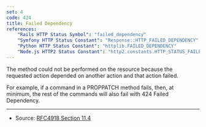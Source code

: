 ```yaml
---
set: 4
code: 424
title: Failed Dependency
references:
    "Rails HTTP Status Symbol": "failed_dependency"
    "Symfony HTTP Status Constant": "Response::HTTP_FAILED_DEPENDENCY"
    "Python HTTP Status Constant": "httplib.FAILED_DEPENDENCY"
    "Node.js HTTP2 Status Constant": "http2.constants.HTTP_STATUS_FAILED_DEPENDENCY"
---
```


The method could not be performed on the resource because the requested action depended on another action and that action failed.

For example, if a command in a PROPPATCH method fails, then, at minimum, the rest of the commands will also fail with 424 Failed Dependency.

---

* Source: [RFC4918 Section 11.4][1]

[1]: <http://tools.ietf.org/html/rfc4918#section-11.4>
